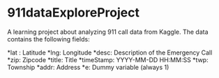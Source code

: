 # 911dataExploreProject

A learning project about analyzing 911 call data from Kaggle. The data contains the following fields:

*lat : Latitude
*lng: Longitude
*desc: Description of the Emergency Call
*zip: Zipcode
*title: Title
*timeStamp: YYYY-MM-DD HH:MM:SS
*twp: Township
*addr: Address
*e: Dummy variable (always 1)
